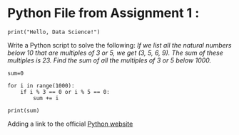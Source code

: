 # **Python File from Assignment 1 :**
```
print("Hello, Data Science!")
```

Write a Python script to solve the following:
_If we list all the natural numbers below 10 that are multiples of 3 or 5, we get (3, 5, 6, 9)._ 
_The sum of these multiples is 23. Find the sum of all the multiples of 3 or 5 below 1000._

```
sum=0

for i in range(1000):
    if i % 3 == 0 or i % 5 == 0:
        sum += i
    
print(sum)
```

Adding a link to the official [Python website](https://www.python.org)
